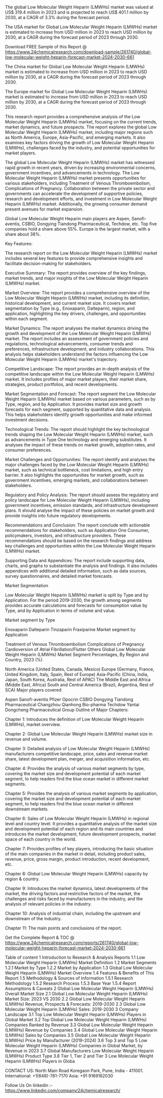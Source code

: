 The global Low Molecular Weight Heparin (LMWHs) market was valued at US$ 319.4 million in 2023 and is projected to reach US$ 401.1 million by 2030, at a CAGR of 3.3% during the forecast period.

The USA market for Global Low Molecular Weight Heparin (LMWHs)  market is estimated to increase from USD million in 2023 to reach USD million by 2030, at a CAGR during the forecast period of 2023 through 2030.

Download FREE Sample of this Report @ https://www.24chemicalresearch.com/download-sample/261740/global-low-molecular-weight-heparin-forecast-market-2024-2030-661

The China market for Global Low Molecular Weight Heparin (LMWHs) market is estimated to increase from USD million in 2023 to reach USD million by 2030, at a CAGR during the forecast period of 2023 through 2030.

The Europe market for Global Low Molecular Weight Heparin (LMWHs) market is estimated to increase from USD million in 2023 to reach USD million by 2030, at a CAGR during the forecast period of 2023 through 2030.

This research report provides a comprehensive analysis of the Low Molecular Weight Heparin (LMWHs) market, focusing on the current trends, market dynamics, and future prospects. The report explores the global Low Molecular Weight Heparin (LMWHs) market, including major regions such as North America, Europe, Asia-Pacific, and emerging markets. It also examines key factors driving the growth of Low Molecular Weight Heparin (LMWHs), challenges faced by the industry, and potential opportunities for market players.

The global Low Molecular Weight Heparin (LMWHs) market has witnessed rapid growth in recent years, driven by increasing environmental concerns, government incentives, and advancements in technology. The Low Molecular Weight Heparin (LMWHs) market presents opportunities for various stakeholders, including Treatment of Venous Thromboembolism, Complications of Pregnancy. Collaboration between the private sector and governments can accelerate the development of supportive policies, research and development efforts, and investment in Low Molecular Weight Heparin (LMWHs) market. Additionally, the growing consumer demand present avenues for market expansion.

Global Low Molecular Weight Heparin main players are Aspen, Sanofi-aventis, CSBIO, Dongying Tiandong Pharmaceutical, Techdow, etc. Top five companies hold a share above 55%. Europe is the largest market, with a share about 38%.

Key Features:

The research report on the Low Molecular Weight Heparin (LMWHs) market includes several key features to provide comprehensive insights and facilitate decision-making for stakeholders.

Executive Summary: The report provides overview of the key findings, market trends, and major insights of the Low Molecular Weight Heparin (LMWHs) market.

Market Overview: The report provides a comprehensive overview of the Low Molecular Weight Heparin (LMWHs) market, including its definition, historical development, and current market size. It covers market segmentation by Type (e.g., Enoxaparin, Dalteparin), region, and application, highlighting the key drivers, challenges, and opportunities within each segment.

Market Dynamics: The report analyses the market dynamics driving the growth and development of the Low Molecular Weight Heparin (LMWHs) market. The report includes an assessment of government policies and regulations, technological advancements, consumer trends and preferences, infrastructure development, and industry collaborations. This analysis helps stakeholders understand the factors influencing the Low Molecular Weight Heparin (LMWHs) market's trajectory.

Competitive Landscape: The report provides an in-depth analysis of the competitive landscape within the Low Molecular Weight Heparin (LMWHs) market. It includes profiles of major market players, their market share, strategies, product portfolios, and recent developments.

Market Segmentation and Forecast: The report segment the Low Molecular Weight Heparin (LMWHs) market based on various parameters, such as by Type, region, and by Application. It provides market size and growth forecasts for each segment, supported by quantitative data and analysis. This helps stakeholders identify growth opportunities and make informed investment decisions.

Technological Trends: The report should highlight the key technological trends shaping the Low Molecular Weight Heparin (LMWHs) market, such as advancements in Type One technology and emerging substitutes. It analyses the impact of these trends on market growth, adoption rates, and consumer preferences.

Market Challenges and Opportunities: The report identify and analyses the major challenges faced by the Low Molecular Weight Heparin (LMWHs) market, such as technical bottleneck, cost limitations, and high entry barrier. It also highlights the opportunities for market growth, such as government incentives, emerging markets, and collaborations between stakeholders.

Regulatory and Policy Analysis: The report should assess the regulatory and policy landscape for Low Molecular Weight Heparin (LMWHs), including government incentives, emission standards, and infrastructure development plans. It should analyse the impact of these policies on market growth and provide insights into future regulatory developments.

Recommendations and Conclusion: The report conclude with actionable recommendations for stakeholders, such as Application One Consumer, policymakers, investors, and infrastructure providers. These recommendations should be based on the research findings and address key challenges and opportunities within the Low Molecular Weight Heparin (LMWHs) market.

Supporting Data and Appendices: The report include supporting data, charts, and graphs to substantiate the analysis and findings. It also includes appendices with additional detailed information, such as data sources, survey questionnaires, and detailed market forecasts.

Market Segmentation

Low Molecular Weight Heparin (LMWHs) market is split by Type and by Application. For the period 2019-2030, the growth among segments provides accurate calculations and forecasts for consumption value by Type, and by Application in terms of volume and value.

Market segment by Type

Enoxaparin
Dalteparin
Tinzaparin
Fraxiparine
Market segment by Application

Treatment of Venous Thromboembolism
Complications of Pregnancy
Cardioversion of Atrial Fibrillation/Flutter
Others
Global Low Molecular Weight Heparin (LMWHs) Market Segment Percentages, By Region and Country, 2023 (%)

North America (United States, Canada, Mexico)
Europe (Germany, France, United Kingdom, Italy, Spain, Rest of Europe)
Asia-Pacific (China, India, Japan, South Korea, Australia, Rest of APAC)
The Middle East and Africa (Middle East, Africa)
South and Central America (Brazil, Argentina, Rest of SCA)
Major players covered

Aspen
Sanofi-aventis
Pfizer
Opocrin
CSBIO
Dongying Tiandong Pharmaceutical
Changzhou Qianhong Bio-pharma
Techdow
Yantai Dongcheng Pharmaceutical Group
Outline of Major Chapters:

Chapter 1: Introduces the definition of Low Molecular Weight Heparin (LMWHs), market overview.

Chapter 2: Global Low Molecular Weight Heparin (LMWHs) market size in revenue and volume.

Chapter 3: Detailed analysis of Low Molecular Weight Heparin (LMWHs) manufacturers competitive landscape, price, sales and revenue market share, latest development plan, merger, and acquisition information, etc.

Chapter 4: Provides the analysis of various market segments by type, covering the market size and development potential of each market segment, to help readers find the blue ocean market in different market segments.

Chapter 5: Provides the analysis of various market segments by application, covering the market size and development potential of each market segment, to help readers find the blue ocean market in different downstream markets.

Chapter 6: Sales of Low Molecular Weight Heparin (LMWHs) in regional level and country level. It provides a quantitative analysis of the market size and development potential of each region and its main countries and introduces the market development, future development prospects, market space of each country in the world.

Chapter 7: Provides profiles of key players, introducing the basic situation of the main companies in the market in detail, including product sales, revenue, price, gross margin, product introduction, recent development, etc.

Chapter 8: Global Low Molecular Weight Heparin (LMWHs) capacity by region & country.

Chapter 9: Introduces the market dynamics, latest developments of the market, the driving factors and restrictive factors of the market, the challenges and risks faced by manufacturers in the industry, and the analysis of relevant policies in the industry.

Chapter 10: Analysis of industrial chain, including the upstream and downstream of the industry.

Chapter 11: The main points and conclusions of the report.

Get the Complete Report & TOC @ https://www.24chemicalresearch.com/reports/261740/global-low-molecular-weight-heparin-forecast-market-2024-2030-661

Table of content
1 Introduction to Research & Analysis Reports
1.1 Low Molecular Weight Heparin (LMWHs) Market Definition
1.2 Market Segments
1.2.1 Market by Type
1.2.2 Market by Application
1.3 Global Low Molecular Weight Heparin (LMWHs) Market Overview
1.4 Features & Benefits of This Report
1.5 Methodology & Sources of Information
1.5.1 Research Methodology
1.5.2 Research Process
1.5.3 Base Year
1.5.4 Report Assumptions & Caveats
2 Global Low Molecular Weight Heparin (LMWHs) Overall Market Size
2.1 Global Low Molecular Weight Heparin (LMWHs) Market Size: 2023 VS 2030
2.2 Global Low Molecular Weight Heparin (LMWHs) Revenue, Prospects & Forecasts: 2019-2030
2.3 Global Low Molecular Weight Heparin (LMWHs) Sales: 2019-2030
3 Company Landscape
3.1 Top Low Molecular Weight Heparin (LMWHs) Players in Global Market
3.2 Top Global Low Molecular Weight Heparin (LMWHs) Companies Ranked by Revenue
3.3 Global Low Molecular Weight Heparin (LMWHs) Revenue by Companies
3.4 Global Low Molecular Weight Heparin (LMWHs) Sales by Companies
3.5 Global Low Molecular Weight Heparin (LMWHs) Price by Manufacturer (2019-2024)
3.6 Top 3 and Top 5 Low Molecular Weight Heparin (LMWHs) Companies in Global Market, by Revenue in 2023
3.7 Global Manufacturers Low Molecular Weight Heparin (LMWHs) Product Type
3.8 Tier 1, Tier 2 and Tier 3 Low Molecular Weight Heparin (LMWHs) Players in Globa

CONTACT US:
North Main Road Koregaon Park, Pune, India - 411001.
International: +1(646)-781-7170
Asia: +91 9169162030

Follow Us On linkedin :- https://www.linkedin.com/company/24chemicalresearch/
